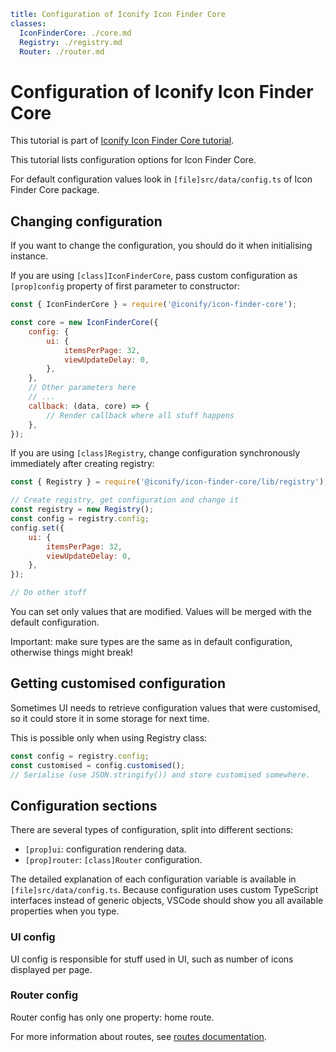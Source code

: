 ```yaml
title: Configuration of Iconify Icon Finder Core
classes:
  IconFinderCore: ./core.md
  Registry: ./registry.md
  Router: ./router.md
```

# Configuration of Iconify Icon Finder Core

This tutorial is part of [Iconify Icon Finder Core tutorial](../index.md).

This tutorial lists configuration options for Icon Finder Core.

For default configuration values look in `[file]src/data/config.ts` of Icon Finder Core package.

## Changing configuration

If you want to change the configuration, you should do it when initialising instance.

If you are using `[class]IconFinderCore`, pass custom configuration as `[prop]config` property of first parameter to constructor:

```js
const { IconFinderCore } = require('@iconify/icon-finder-core');

const core = new IconFinderCore({
	config: {
		ui: {
			itemsPerPage: 32,
			viewUpdateDelay: 0,
		},
	},
	// Other parameters here
	// ...
	callback: (data, core) => {
		// Render callback where all stuff happens
	},
});
```

If you are using `[class]Registry`, change configuration synchronously immediately after creating registry:

```js
const { Registry } = require('@iconify/icon-finder-core/lib/registry');

// Create registry, get configuration and change it
const registry = new Registry();
const config = registry.config;
config.set({
	ui: {
		itemsPerPage: 32,
		viewUpdateDelay: 0,
	},
});

// Do other stuff
```

You can set only values that are modified. Values will be merged with the default configuration.

Important: make sure types are the same as in default configuration, otherwise things might break!

## Getting customised configuration

Sometimes UI needs to retrieve configuration values that were customised, so it could store it in some storage for next time.

This is possible only when using Registry class:

```js
const config = registry.config;
const customised = config.customised();
// Serialise (use JSON.stringify()) and store customised somewhere.
```

## Configuration sections

There are several types of configuration, split into different sections:

- `[prop]ui`: configuration rendering data.
- `[prop]router`: `[class]Router` configuration.

The detailed explanation of each configuration variable is available in `[file]src/data/config.ts`. Because configuration uses custom TypeScript interfaces instead of generic objects, VSCode should show you all available properties when you type.

### UI config

UI config is responsible for stuff used in UI, such as number of icons displayed per page.

### Router config

Router config has only one property: home route.

For more information about routes, see [routes documentation](./routes.md).
